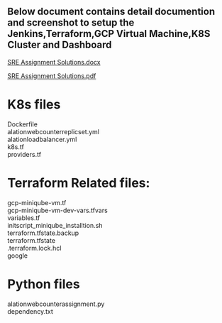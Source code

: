 ## Below  document contains detail documention and screenshot to setup the Jenkins,Terraform,GCP Virtual Machine,K8S Cluster and Dashboard

[SRE Assignment Solutions.docx](https://github.com/PradipAssignment/AlationWebCounterAssignment/files/10097106/SRE.Assignment.Solutions.docx)

[SRE Assignment Solutions.pdf](https://github.com/PradipAssignment/AlationWebCounterAssignment/files/10097107/SRE.Assignment.Solutions.pdf)

# K8s files 
Dockerfile <br />
alationwebcounterreplicset.yml <br />
alationloadbalancer.yml <br />
k8s.tf <br />
providers.tf <br />

# Terraform Related files:
gcp-miniqube-vm.tf  <br />
gcp-miniqube-vm-dev-vars.tfvars  <br />
variables.tf  <br />
initscript_miniqube_installtion.sh <br />
terraform.tfstate.backup <br />
terraform.tfstate <br />
.terraform.lock.hcl <br />
google <br />

# Python files
alationwebcounterassignment.py <br />
dependency.txt <br />

